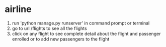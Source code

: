 # airline

1. run 'python manage.py runserver' in command prompt or terminal
2. go to url /flights to see all the flights 
3. click on any flight to see complete detail about the flight and passenger enrolled or to add new passengers to the flight
